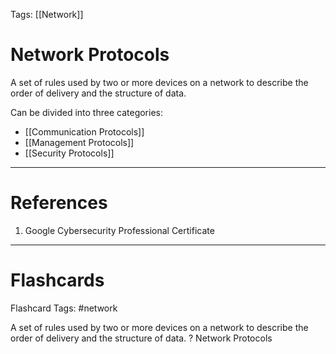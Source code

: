 Tags: [[Network]]
# Network Protocols

A set of rules used by two or more devices on a network to describe the order of delivery and the structure of data.

Can be divided into three categories:
- [[Communication Protocols]]
- [[Management Protocols]]
- [[Security Protocols]]

---
# References

1. Google Cybersecurity Professional Certificate

---
# Flashcards

Flashcard Tags: #network 

A set of rules used by two or more devices on a network to describe the order of delivery and the structure of data.
?
Network Protocols
<!--SR:!2024-05-05,3,250-->